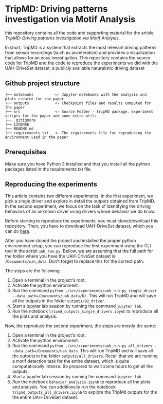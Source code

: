 # TripMD: Driving patterns investigation via Motif Analysis

this repository contains all the code and supporting material for the article *TripMD: Driving patterns investigation via Motif Analysis*.
 
In short, TripMD is a system that extracts the most relevant driving patterns from sensor recordings (such as acceleration)
and provides a visualization that allows for an easy investigation. This repository contains the source code for TripMD
and the code to reproduce the experiments we did with the UAH-DriveSet dataset, a publicly available naturalistic driving
dataset

## Github project structure

    ├── notebooks          <- Jupyter notebooks with the analysis and plots created for the paper
    ├── outputs            <- Checkpoint files and results computed for the paper
    ├── src                <- Source Folder - tripMD package, experiment scripts for the paper and some extra utils
    ├── .gitignore
    ├── LICENSE
    ├── README.md
    ├── requirements.txt   <- The requirements file for reproducing the environment used in the paper

## Prerequisites

Make sure you have Python 3 installed and that you install all the python packages listed in the requirements.txt file.

## Reproducing the experiments

This article contains two different experiments. In the first experiment, we pick a single driver and explore in detail
the outputs obtained from TripMD. In the second experiment, we focus on the task of identifying the driving behaviors of
an unknown driver using drivers whose behavior we do know.

Before starting to reproduce the experiments, you must clone/download this repository. Then, you have to download 
UAH-DriveSet dataset, which you can do [here](http://www.robesafe.uah.es/personal/eduardo.romera/uah-driveset/#download).

After you have cloned the project and installed the proper python environment setup, you can reproduce the first experiment
using the CLI tool in the script `uah_run.py`. Bellow, we are assuming that the full path for the folder where you have 
the UAH-DriveSet dataset is `/Documents/uah_data`. Don't forget to replace this for the correct path.

The steps are the following:

1. Open a terminal in the project's root.
2. Activate the python environment.
3. Run the command `python ./src/experiments/uah_run.py single_driver --data_path=/Documents/uah_data/D2`. This will run
TripMD and will save all the outputs in the folder `outputs/D2_driver`.
4. Start a jupyter lab session by running the command `jupyter lab`.
5. Run the notebook `tripmd_outputs_single_drivers.ipynb` to reproduce all the plots and analysis.

Now, the reproduce the second experiment, the steps are mostly the same:

1. Open a terminal in the project's root.
2. Activate the python environment.
3. Run the command `python ./src/experiments/uah_run.py all_drivers --data_path=/Documents/uah_data`. This will run
TripMD and will save all the outputs in the folder `outputs/all_drivers`. Recall that we are running a motif detection 
task for the entire dataset, which is quite computationally intense. Be prepared to wait some hours to get all the outputs.
4. Start a jupyter lab session by running the command `jupyter lab`.
5. Run the notebook `behavior_analysis.ipynb` to reproduce all the plots and analysis. You can additionally run the notebook
`tripmd_outputs_all_drivers.ipynb` to explore the TripMd outputs for the the entire UAH-DriveSet dataset.
